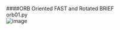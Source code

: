 ####ORB Oriented FAST and Rotated BRIEF<br>
orb01.py<br>
![image](https://cloud.githubusercontent.com/assets/17031124/23158715/893553f4-f863-11e6-9081-135395ab3092.png)<br>
